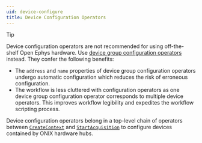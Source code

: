 ```yaml
---
uid: device-configure
title: Device Configuration Operators
---
```


> [!TIP]
>  Device configuration operators are not recommended for using off-the-shelf Open Ephys hardware.
>  Use [device group configuration operators](xref:configure) instead. They confer the following benefits:
> - The `address` and `name` properties of device group configuration operators undergo automatic configuration which reduces the risk of erroneous configuration.
> - The workflow is less cluttered with configuration operators as one device group configuration operator corresponds to multiple device operators. This improves workflow legibility and expedites the workflow scripting process.

Device configuration operators belong in a top-level chain of operators between [`CreateContext`](xref:OpenEphys.Onix1.CreateContext) and [`StartAcquisition`](xref:OpenEphys.Onix1.StartAcquisition) to configure devices contained by ONIX hardware hubs.